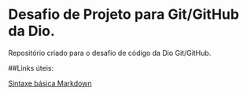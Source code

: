 # Desafio de Projeto para Git/GitHub da Dio.
Repositório criado para o desafio de código da Dio Git/GitHub.

##Links úteis:

[Sintaxe básica Markdown](https://www.markdownguide.org/basic-syntax/)
